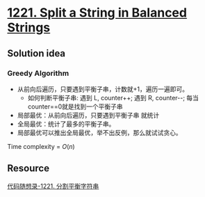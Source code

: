# [1221. Split a String in Balanced Strings](https://leetcode.com/problems/split-a-string-in-balanced-strings/)

## Solution idea

### Greedy Algorithm
* 从前向后遍历，只要遇到平衡子串，计数就+1，遍历一遍即可。
    * 如何判断平衡子串: 遇到 L, counter++; 遇到 R, counter--; 每当counter==0就是找到一个平衡子串
* 局部最优：从前向后遍历，只要遇到平衡子串 就统计
* 全局最优：统计了最多的平衡子串。
* 局部最优可以推出全局最优，举不出反例，那么就试试贪心。

Time complexity = $O(n)$

## Resource
[代码随想录-1221. 分割平衡字符串](https://github.com/youngyangyang04/leetcode-master/blob/master/problems/1221.%E5%88%86%E5%89%B2%E5%B9%B3%E8%A1%A1%E5%AD%97%E7%AC%A6%E4%B8%B2.md)